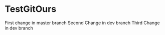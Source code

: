 # TestGitOurs

First change in master branch
Second Change in dev branch
Third Change in dev branch

